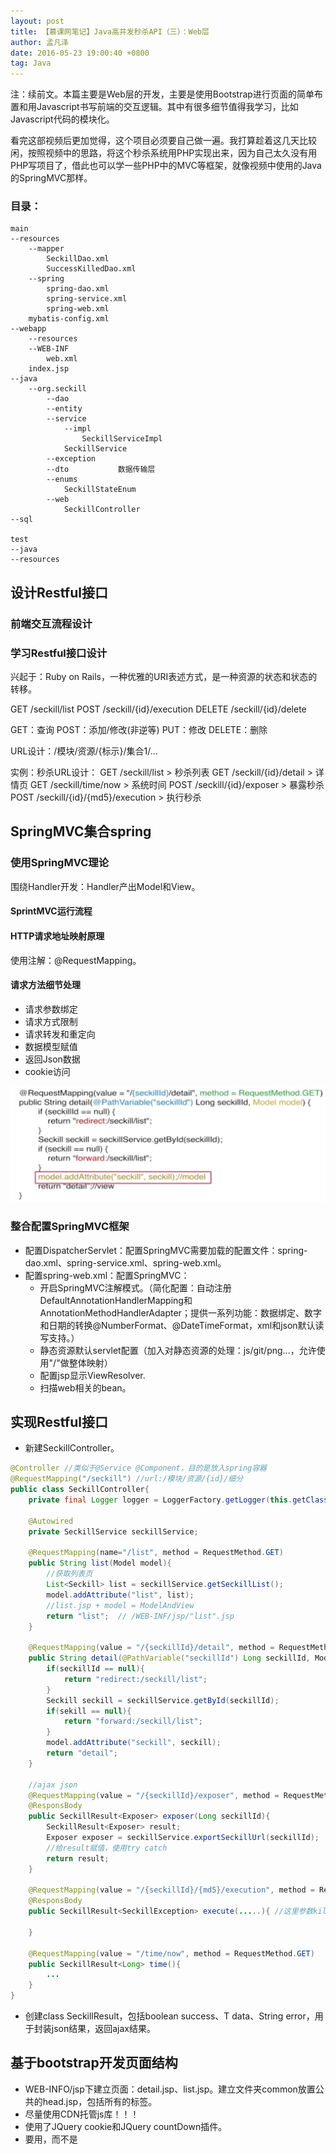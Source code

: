 ```yaml
---
layout: post
title: 【慕课网笔记】Java高并发秒杀API（三）：Web层
author: 孟凡泽
date: 2016-05-23 19:00:40 +0800
tag: Java
---
```



注：续前文。本篇主要是Web层的开发，主要是使用Bootstrap进行页面的简单布置和用Javascript书写前端的交互逻辑。其中有很多细节值得我学习，比如Javascript代码的模块化。

看完这部视频后更加觉得，这个项目必须要自己做一遍。我打算趁着这几天比较闲，按照视频中的思路，将这个秒杀系统用PHP实现出来，因为自己太久没有用PHP写项目了，借此也可以学一些PHP中的MVC等框架，就像视频中使用的Java的SpringMVC那样。

### 目录：

```
main
--resources
    --mapper
        SeckillDao.xml
        SuccessKilledDao.xml
    --spring
        spring-dao.xml
        spring-service.xml
        spring-web.xml
    mybatis-config.xml
--webapp
    --resources
    --WEB-INF
        web.xml
    index.jsp
--java
    --org.seckill
        --dao
        --entity
        --service
            --impl
                SeckillServiceImpl
            SeckillService
        --exception
        --dto           数据传输层
        --enums
            SeckillStateEnum
        --web
            SeckillController
--sql

test
--java
--resources
```

## 设计Restful接口

### 前端交互流程设计

### 学习Restful接口设计

兴起于：Ruby on Rails，一种优雅的URI表述方式，是一种资源的状态和状态的转移。

GET /seckill/list
POST /seckill/{id}/execution
DELETE /seckill/{id}/delete

GET：查询
POST：添加/修改(非逆等)
PUT：修改
DELETE：删除

URL设计：/模块/资源/{标示}/集合1/...

实例：秒杀URL设计：
GET /seckill/list > 秒杀列表
GET /seckill/{id}/detail > 详情页
GET /seckill/time/now > 系统时间
POST /seckill/{id}/exposer > 暴露秒杀
POST /seckill/{id}/{md5}/execution > 执行秒杀

## SpringMVC集合spring

### 使用SpringMVC理论

围绕Handler开发：Handler产出Model和View。

#### SprintMVC运行流程

#### HTTP请求地址映射原理

使用注解：@RequestMapping。

#### 请求方法细节处理

- 请求参数绑定
- 请求方式限制
- 请求转发和重定向
- 数据模型赋值
- 返回Json数据
- cookie访问

![](/images/posts/14640003766491.jpg)


### 整合配置SpringMVC框架

- 配置DispatcherServlet：配置SpringMVC需要加载的配置文件：spring-dao.xml、spring-service.xml、spring-web.xml。
- 配置spring-web.xml：配置SpringMVC：
    - 开启SpringMVC注解模式。（简化配置：自动注册DefaultAnnotationHandlerMapping和AnnotationMethodHandlerAdapter；提供一系列功能：数据绑定、数字和日期的转换@NumberFormat、@DateTimeFormat，xml和json默认读写支持。）
    - 静态资源默认servlet配置（加入对静态资源的处理：js/git/png...，允许使用"/"做整体映射）
    - 配置jsp显示ViewResolver.
    - 扫描web相关的bean。

## 实现Restful接口

- 新建SeckillController。

```java
@Controller //类似于@Service @Component，目的是放入spring容器
@RequestMapping("/seckill") //url:/模块/资源/{id}/细分  
public class SeckillController{
    private final Logger logger = LoggerFactory.getLogger(this.getClass());

    @Autowired
    private SeckillService seckillService;

    @RequestMapping(name="/list", method = RequestMethod.GET)
    public String list(Model model){
        //获取列表页
        List<Seckill> list = seckillService.getSeckillList();
        model.addAttribute("list", list);
        //list.jsp + model = ModelAndView
        return "list";  // /WEB-INF/jsp/"list".jsp
    }
    
    @RequestMapping(value = "/{seckillId}/detail", method = RequestMethod.GET)
    public String detail(@PathVariable("seckillId") Long seckillId, Model model){
        if(seckillId == null){
            return "redirect:/seckill/list";
        }
        Seckill seckill = seckillService.getById(seckillId);
        if(sekill == null){
            return "forward:/seckill/list";
        }
        model.addAttribute("seckill", seckill);
        return "detail";
    }
    
    //ajax json
    @RequestMapping(value = "/{seckillId}/exposer", method = RequestMethod.POST, produces = {"application/json;charset=UTF-8"})
    @ResponsBody
    public SeckillResult<Exposer> exposer(Long seckillId){
        SeckillResult<Exposer> result;
        Exposer exposer = seckillService.exportSeckillUrl(seckillId);
        //给result赋值，使用try catch
        return result;
    }
    
    @RequestMapping(value = "/{seckillId}/{md5}/execution", method = RequestMethod.POST, produces = {"application/json;charset=UTF-8"})
    @ResponsBody
    public SeckillResult<SeckillException> execute(.....){ //这里参数killPhone使用cookie
    
    }
    
    @RequestMapping(value = "/time/now", method = RequestMethod.GET)
    public SeckillResult<Long> time(){
        ...
    }
}
```

- 创建class SeckillResult<T>，包括boolean success、T data、String error，用于封装json结果，返回ajax结果。

## 基于bootstrap开发页面结构

- WEB-INFO/jsp下建立页面：detail.jsp、list.jsp。建立文件夹common放置公共的head.jsp，包括所有的<link>标签。
- 尽量使用CDN托管js库！！！
- 使用了JQuery cookie和JQuery countDown插件。
- 要用<script></script>，而不是<script />。

## Cookie登录交互、计时交互、秒杀交互

- javascript做到模块化，模拟包：

```js
    var seckill = {
        //封装秒杀相关ajax的url
        URL ： {
            now: function(){
                return "/seckill/time/now"
            }
        },
        //验证手机号
        validatePhone: function(phone){
        
        },
        //时间判断，为了减少detail代码和代码复用。
        countdown: function(seckillId, nowTime, startTime, endTime){
        
        },
        //获取秒杀地址，控制显示逻辑，执行秒杀
        handleSeckillKill: function(seckillId, node){
        
        },
        //详情页秒杀逻辑
        detail: {
            //详情页初始化
            init : function(params){
                //手机验证和登录，计时交互
                //规范我们的交互流程：params包括seckillId、startTime、endTime
                //在cookie中查找手机号（因为这里没有用到相关登录的后端，使用cookie替代）
                //验证手机，提出一个独立的方法validatePhone
                
                //已经登录
                //计时交互
                $.get(seckill.URL.now(), {}, function(result){
                    if(result && result['success']){
                        //时间判断
                        countdown(....);
                    }else{
                        
                    }
                });
            }
        }
    }
```

## web层课程总结

- 技术回顾：前端交互设计过程、Restful接口设计、SpringMVC使用技巧、Bootstrap和JS的使用
- 前端交互设计（前端、产品、后端）：

![](/images/posts/14640003907843.jpg)


- SpringMVC：配置和运行流程、DTO传递数据、注解映射驱动。
- SpringMVC运行流程：

![](/images/posts/14640003986865.jpg)



